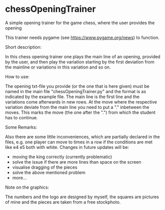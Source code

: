 # chessOpeningTrainer
A simple opening trainer for the game chess, where the user provides the opening

This trainer needs pygame (see https://www.pygame.org/news) to function.

Short description:

In this chess opening trainer one plays the main line of an opening, provided by the user, and then play the variation starting by the first deviation from the 
mainline or variations in this variation and so on.

How to use:

The opening txt-file you provide (or the one that is here given) must be named in the main file "chessOpeningTrainer.py" and the format is as indicated by the
example file. The main line is the first line and the variations come afterwards in new rows.  At the move where the respective variation deviate from the main line you 
need to put a "." inbetween the moves. This marks the move (the one after the ".") from which the student has to continue.

Some Remarks:

Also there are some little inconveniences, which are partially declared in the files, e.g. one player can move to times in a row if the conditions are met like 
e4 e5 both with white. 
Changes in future updates will be: 
- moving the king correctly (currently problematic)
- solve the issue if there are more lines than space on the screen
- visualise dragging of the pieces
- solve the above mentioned problem
- more...


Note on the graphics:

The numbers and the logo are designed by myself, the squares are pictures of mine and the pieces are taken from a free stockphoto.
